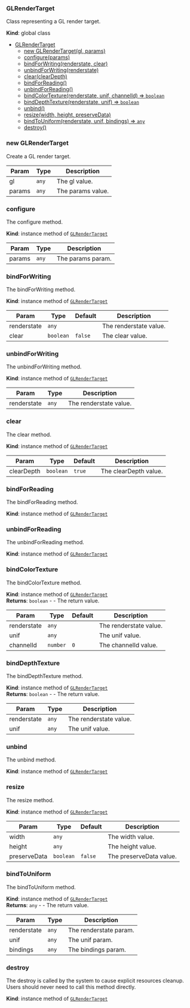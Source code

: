<a name="GLRenderTarget"></a>

### GLRenderTarget
Class representing a GL render target.

**Kind**: global class  

* [GLRenderTarget](#GLRenderTarget)
    * [new GLRenderTarget(gl, params)](#new-GLRenderTarget)
    * [configure(params)](#configure)
    * [bindForWriting(renderstate, clear)](#bindForWriting)
    * [unbindForWriting(renderstate)](#unbindForWriting)
    * [clear(clearDepth)](#clear)
    * [bindForReading()](#bindForReading)
    * [unbindForReading()](#unbindForReading)
    * [bindColorTexture(renderstate, unif, channelId) ⇒ <code>boolean</code>](#bindColorTexture)
    * [bindDepthTexture(renderstate, unif) ⇒ <code>boolean</code>](#bindDepthTexture)
    * [unbind()](#unbind)
    * [resize(width, height, preserveData)](#resize)
    * [bindToUniform(renderstate, unif, bindings) ⇒ <code>any</code>](#bindToUniform)
    * [destroy()](#destroy)

<a name="new_GLRenderTarget_new"></a>

### new GLRenderTarget
Create a GL render target.


| Param | Type | Description |
| --- | --- | --- |
| gl | <code>any</code> | The gl value. |
| params | <code>any</code> | The params value. |

<a name="GLRenderTarget+configure"></a>

### configure
The configure method.

**Kind**: instance method of [<code>GLRenderTarget</code>](#GLRenderTarget)  

| Param | Type | Description |
| --- | --- | --- |
| params | <code>any</code> | The params param. |

<a name="GLRenderTarget+bindForWriting"></a>

### bindForWriting
The bindForWriting method.

**Kind**: instance method of [<code>GLRenderTarget</code>](#GLRenderTarget)  

| Param | Type | Default | Description |
| --- | --- | --- | --- |
| renderstate | <code>any</code> |  | The renderstate value. |
| clear | <code>boolean</code> | <code>false</code> | The clear value. |

<a name="GLRenderTarget+unbindForWriting"></a>

### unbindForWriting
The unbindForWriting method.

**Kind**: instance method of [<code>GLRenderTarget</code>](#GLRenderTarget)  

| Param | Type | Description |
| --- | --- | --- |
| renderstate | <code>any</code> | The renderstate value. |

<a name="GLRenderTarget+clear"></a>

### clear
The clear method.

**Kind**: instance method of [<code>GLRenderTarget</code>](#GLRenderTarget)  

| Param | Type | Default | Description |
| --- | --- | --- | --- |
| clearDepth | <code>boolean</code> | <code>true</code> | The clearDepth value. |

<a name="GLRenderTarget+bindForReading"></a>

### bindForReading
The bindForReading method.

**Kind**: instance method of [<code>GLRenderTarget</code>](#GLRenderTarget)  
<a name="GLRenderTarget+unbindForReading"></a>

### unbindForReading
The unbindForReading method.

**Kind**: instance method of [<code>GLRenderTarget</code>](#GLRenderTarget)  
<a name="GLRenderTarget+bindColorTexture"></a>

### bindColorTexture
The bindColorTexture method.

**Kind**: instance method of [<code>GLRenderTarget</code>](#GLRenderTarget)  
**Returns**: <code>boolean</code> - - The return value.  

| Param | Type | Default | Description |
| --- | --- | --- | --- |
| renderstate | <code>any</code> |  | The renderstate value. |
| unif | <code>any</code> |  | The unif value. |
| channelId | <code>number</code> | <code>0</code> | The channelId value. |

<a name="GLRenderTarget+bindDepthTexture"></a>

### bindDepthTexture
The bindDepthTexture method.

**Kind**: instance method of [<code>GLRenderTarget</code>](#GLRenderTarget)  
**Returns**: <code>boolean</code> - - The return value.  

| Param | Type | Description |
| --- | --- | --- |
| renderstate | <code>any</code> | The renderstate value. |
| unif | <code>any</code> | The unif value. |

<a name="GLRenderTarget+unbind"></a>

### unbind
The unbind method.

**Kind**: instance method of [<code>GLRenderTarget</code>](#GLRenderTarget)  
<a name="GLRenderTarget+resize"></a>

### resize
The resize method.

**Kind**: instance method of [<code>GLRenderTarget</code>](#GLRenderTarget)  

| Param | Type | Default | Description |
| --- | --- | --- | --- |
| width | <code>any</code> |  | The width value. |
| height | <code>any</code> |  | The height value. |
| preserveData | <code>boolean</code> | <code>false</code> | The preserveData value. |

<a name="GLRenderTarget+bindToUniform"></a>

### bindToUniform
The bindToUniform method.

**Kind**: instance method of [<code>GLRenderTarget</code>](#GLRenderTarget)  
**Returns**: <code>any</code> - - The return value.  

| Param | Type | Description |
| --- | --- | --- |
| renderstate | <code>any</code> | The renderstate param. |
| unif | <code>any</code> | The unif param. |
| bindings | <code>any</code> | The bindings param. |

<a name="GLRenderTarget+destroy"></a>

### destroy
The destroy is called by the system to cause explicit resources cleanup.
Users should never need to call this method directly.

**Kind**: instance method of [<code>GLRenderTarget</code>](#GLRenderTarget)  

